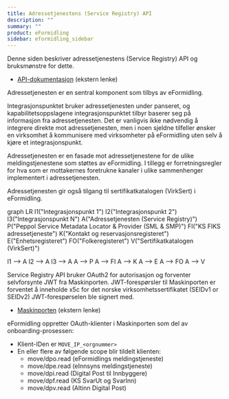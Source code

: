 ```yaml
---
title: Adressetjenestens (Service Registry) API
description: ""
summary: ""
product: eFormidling
sidebar: eformidling_sidebar
---
```


Denne siden beskriver adressetjenestens (Service Registry) API og bruksmønstre for dette.

- [API-dokumentasjon](serviceregistry_api_restdocs) (ekstern lenke)

Adressetjenesten er en sentral komponent som tilbys av eFormidling.

Integrasjonspunktet bruker adressetjenesten under panseret, og kapabilitetsoppslagene integrasjonspunktet tilbyr baserer
seg på informasjon fra adressetjenesten. Det er vanligvis ikke nødvendig å integrere direkte mot adressetjenesten, men i
noen sjeldne tilfeller ønsker en virksomhet å kommunisere med virksomheter på eFormidling uten selv å kjøre et
integrasjonspunkt.

Adressetjenesten er en fasade mot adressetjenestene for de ulike meldingstjenestene som støttes av eFormidling. I
tillegg er forretningsregler for hva som er mottakernes foretrukne kanaler i ulike sammenhenger implementert i
adressetjenesten.

Adressetjenesten gir også tilgang til sertifikatkatalogen (VirkSert) i eFormidling.

<div class="mermaid">
graph LR
I1("Integrasjonspunkt 1")
I2("Integrasjonspunkt 2")
I3("Integrasjonspunkt N")
A("Adressetjenesten (Service Registry)")
P("Peppol Service Metadata Locator & Provider (SML & SMP)")
FI("KS FIKS adressetjeneste")
K("Kontakt og reservasjonsregisteret")
E("Enhetsregisteret")
FO("Folkeregisteret")
V("Sertifikatkatalogen (VirkSert)")

I1 --> A
I2 --> A
I3 --> A
A --> P
A --> FI
A --> K
A --> E
A --> FO
A --> V
</div>

Service Registry API bruker OAuth2 for autorisasjon og forventer selvforsynte JWT fra Maskinporten. JWT-forespørsler til
Maskinporten er forventet å inneholde x5c for det norske virksomhetssertifikatet (SEIDv1 or SEIDv2) JWT-forespørselen
ble signert med.

- [Maskinporten](https://docs.digdir.no/docs/Maskinporten/maskinporten_overordnet) (ekstern lenke)

eFormidling oppretter OAuth-klienter i Maskinporten som del av onboarding-prosessen:

- Klient-IDen er `MOVE_IP_<orgnummer>`
- En eller flere av følgende scope blir tildelt klienten:
    - move/dpo.read (eFormidlings meldingstjeneste)
    - move/dpe.read</code> (eInnsyns meldingstjeneste)
    - move/dpi.read</code> (Digital Post til Innbyggere)
    - move/dpf.read</code> (KS SvarUt og SvarInn)
    - move/dpv.read</code> (Altinn Digital Post)
